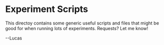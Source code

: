 # Experiment Scripts

This directoy contains some generic useful scripts and files that might be good for when running lots of experiments. Requests? Let me know!




--Lucas
